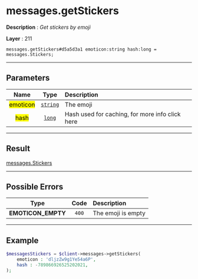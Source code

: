 # messages.getStickers

**Description** : *Get stickers by emoji*

**Layer** : 211

```tl
messages.getStickers#d5a5d3a1 emoticon:string hash:long = messages.Stickers;
```

---

## Parameters

| Name | Type | Description |
| :---: | :---: | :--- |
| <mark>emoticon</mark> | [`string`](type/string) | The emoji |
| <mark>hash</mark> | [`long`](type/long) | Hash used for caching, for more info click here |

---

## Result

[messages.Stickers](type/messages.Stickers)

---

## Possible Errors

| Type | Code | Description |
| :---: | :---: | :--- |
| **EMOTICON_EMPTY** | `400` | The emoji is empty |

---

## Example

```php
$messagesStickers = $client->messages->getStickers(
	emoticon : 'dljzZw9g1Ye54a6P',
	hash : -789866926525202021,
);
```